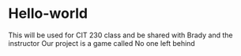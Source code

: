 # Hello-world
This will be used for CIT 230 class and be shared with Brady and the instructor
Our project is a game called No one left behind
